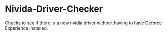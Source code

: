 # Nivida-Driver-Checker
Checks to see if there is a new nvidia driver without having to have Geforce Experience installed.
